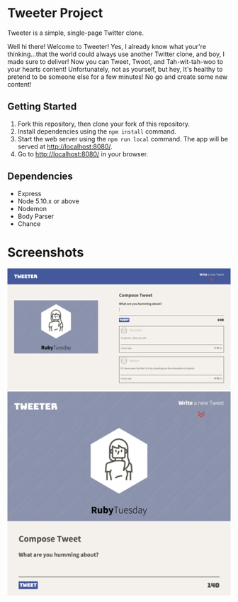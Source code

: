 # Tweeter Project

Tweeter is a simple, single-page Twitter clone.

Well hi there! Welcome to Tweeter! Yes, I already know what your're thinking...that the world could always use another Twitter clone, and boy, I made sure to deliver! Now you can Tweet, Twoot, and Tah-wit-tah-woo to your hearts content! Unfortunately, not as yourself, but hey, It's healthy to pretend to be someone else for a few minutes! No go and create some new content! 

## Getting Started

1. Fork this repository, then clone your fork of this repository.
2. Install dependencies using the `npm install` command.
3. Start the web server using the `npm run local` command. The app will be served at <http://localhost:8080/>.
4. Go to <http://localhost:8080/> in your browser.

## Dependencies

- Express
- Node 5.10.x or above
- Nodemon
- Body Parser
- Chance

# Screenshots

![Tweeter: Desktop Mode](https://github.com/RAFH82/tweeter/blob/master/docs/Tweeter-Desktop%20Mode.png)
![Tweeter: Tablet Mode](https://github.com/RAFH82/tweeter/blob/master/docs/Tweeter-Tablet%20Mode.png)
